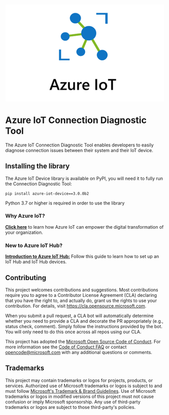 #
<div align=center>
    <img src="./doc/images/azure_iot_banner.png"></img>
</div>

# Azure IoT Connection Diagnostic Tool

The Azure IoT Connection Diagnostic Tool enables developers to easily diagnose connection issues between their system and their IoT device.

## Installing the library

The Azure IoT Device library is available on PyPI, you will need it to fully run the Connection Diagnostic Tool:

```Shell
pip install azure-iot-device==3.0.0b2
```

Python 3.7 or higher is required in order to use the library
### Why Azure IoT?

**[Click here](https://azure.microsoft.com/en-us/solutions/iot/)** to learn how Azure IoT can empower the digital transformation of your organization.

### New to Azure IoT Hub?

**[Introduction to Azure IoT Hub:](https://github.com/Azure/azure-iot-device-ecosystem/blob/master/setup_iothub.md)** Follow this guide to learn how to set up an IoT Hub and IoT Hub devices.

## Contributing

This project welcomes contributions and suggestions.  Most contributions require you to agree to a
Contributor License Agreement (CLA) declaring that you have the right to, and actually do, grant us
the rights to use your contribution. For details, visit https://cla.opensource.microsoft.com.

When you submit a pull request, a CLA bot will automatically determine whether you need to provide
a CLA and decorate the PR appropriately (e.g., status check, comment). Simply follow the instructions
provided by the bot. You will only need to do this once across all repos using our CLA.

This project has adopted the [Microsoft Open Source Code of Conduct](https://opensource.microsoft.com/codeofconduct/).
For more information see the [Code of Conduct FAQ](https://opensource.microsoft.com/codeofconduct/faq/) or
contact [opencode@microsoft.com](mailto:opencode@microsoft.com) with any additional questions or comments.

## Trademarks

This project may contain trademarks or logos for projects, products, or services. Authorized use of Microsoft 
trademarks or logos is subject to and must follow 
[Microsoft's Trademark & Brand Guidelines](https://www.microsoft.com/en-us/legal/intellectualproperty/trademarks/usage/general).
Use of Microsoft trademarks or logos in modified versions of this project must not cause confusion or imply Microsoft sponsorship.
Any use of third-party trademarks or logos are subject to those third-party's policies.
